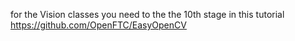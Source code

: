 for the Vision classes you need to the the 10th stage in this tutorial
https://github.com/OpenFTC/EasyOpenCV